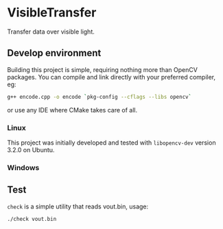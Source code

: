 # VisibleTransfer
Transfer data over visible light.
## Develop environment
Building this project is simple, requiring nothing more than OpenCV packages.
You can compile and link directly with your preferred compiler, eg:
```bash
g++ encode.cpp -o encode `pkg-config --cflags --libs opencv`
```
or use any IDE where CMake takes care of all.
### Linux
This project was initially developed and tested with `libopencv-dev` version 3.2.0 on Ubuntu.
### Windows
## Test
`check` is a simple utility that reads vout.bin, usage:
```bash
./check vout.bin
```